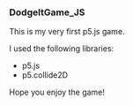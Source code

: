 ### DodgeItGame_JS
This is my very first p5.js game.

I used the following libraries:
- p5.js
- p5.collide2D

Hope you enjoy the game!

